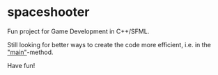 # spaceshooter
Fun project for Game Development in C++/SFML.

Still looking for better ways to create the code more efficient, i.e. in the ["main"](/Main.cpp)-method.

Have fun!
